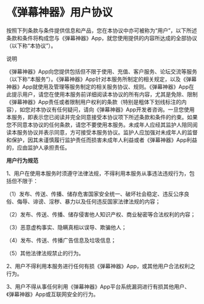 
# 《弹幕神器》用户协议

按照下列条款与条件提供信息和产品，您在本协议中亦可被称为“用户”，以下所述条款和条件将构成您与《弹幕神器》App，就您使用提供的内容所达成的全部协议（以下称“本协议”）。

说明

《弹幕神器》App向您提供包括但不限于使用、充值、客户服务、论坛交流等服务（以下称“本服务”）。《弹幕神器》App针对本服务所制定的相关规定，以及《弹幕神器》App就使用及管理等服务制定的相关服务协议、规则。《弹幕神器》App在此提示用户，请您在使用本服务前详细阅读本协议的所有内容，尤其是免除、限制《弹幕神器》App责任或者限制用户权利的条款（特别是粗体下划线标注的内容），如您对本协议有任何疑问，请向《弹幕神器》App开发者咨询。一旦您使用本服务，即表示您已阅读并完全同意接受本协议项下所述条款和条件的约束。如果您不同意本协议的任何条款，请您不要使用本服务。未成年人应经其监护人陪同阅读本服务协议并表示同意，方可接受本服务协议。监护人应加强对未成年人的监督和保护，因其未谨慎履行监护责任而损害未成年人利益或者《弹幕神器》App利益的，应由监护人承担责任。

**用户行为规范**

1、用户在使用本服务时须遵守法律法规，不得利用本服务从事违法违规行为，包括但不限于：

（1）发布、传送、传播、储存危害国家安全统一、破坏社会稳定、违反公序良俗、侮辱、诽谤、淫秽、暴力以及任何违反国家法律法规的内容；

（2）发布、传送、传播、储存侵害他人知识产权、商业秘密等合法权利的内容；

（3）恶意虚构事实、隐瞒真相以误导、欺骗他人；

（4）发布、传送、传播广告信息及垃圾信息；

（5）其他法律法规禁止的行为。

2、用户不得利用本服务进行任何有损《弹幕神器》App，或其他用户合法权利之行为。

3、用户不得从事任何利用《弹幕神器》App平台系统漏洞进行有损其他用户、《弹幕神器》App或互联网安全的行为。
